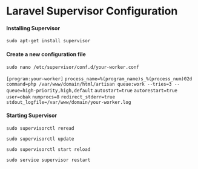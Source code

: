# Laravel Supervisor Configuration

#### Installing Supervisor

`sudo apt-get install supervisor`

#### Create a new configuration file

`sudo nano /etc/supervisor/conf.d/your-worker.conf`


`[program:your-worker]`
`process_name=%(program_name)s_%(process_num)02d`
`command=php /var/www/domain/html/artisan queue:work --tries=3 --queue=high-priority,high,default`
`autostart=true`
`autorestart=true`
`user=obak`
`numprocs=8`
`redirect_stderr=true`
`stdout_logfile=/var/www/domain/your-worker.log`


#### Starting Supervisor

`sudo supervisorctl reread`
 
`sudo supervisorctl update`
 
`sudo supervisorctl start reload`

`sudo service supervisor restart`

